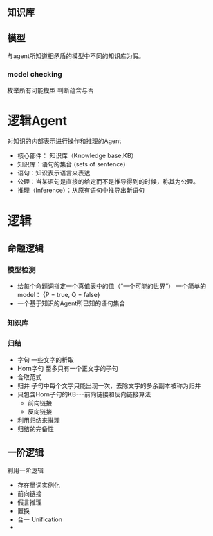 


## 知识库
## 模型
与agent所知道相矛盾的模型中不同的知识库为假。

### model checking
枚举所有可能模型
判断蕴含与否

# 逻辑Agent
对知识的内部表示进行操作和推理的Agent
- 核心部件：  知识库（Knowledge  base,KB）
- 知识库：语句的集合  (sets  of  sentence)
- 语句：知识表示语言来表达
- 公理：当某语句是直接的给定而不是推导得到的时候，称其为公理。
- 推理（Inference）：从原有语句中推导出新语句

# 逻辑


## 命题逻辑
### 模型检测
- 给每个命题词指定一个真值表中的值（“一个可能的世界”）
一个简单的model：  {P  =  true,  Q  =  false}
- 一个基于知识的Agent所已知的语句集合
### 知识库
### 归结
- 字句
一些文字的析取
- Horn字句
至多只有一个正文字的子句
- 合取范式
- 归并
子句中每个文字只能出现一次，去除文字的多余副本被称为归并
-  只包含Horn子句的KB---前向链接和反向链接算法
	- 前向链接
	- 反向链接
- 利用归结来推理
- 归结的完备性

## 一阶逻辑
利用一阶逻辑
- 存在量词实例化
- 前向链接
- 假言推理
- 置换
- 合一 Unification
- 
